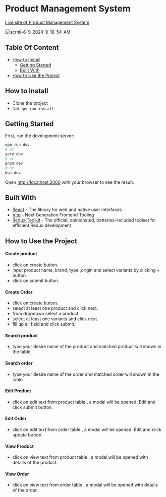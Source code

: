 # Product Management System

[Live site of Product Management System](https://coders-lab-project-management-system.netlify.app/)

<img src="https://i.ibb.co/10H9qQd/scrnli-6-9-2024-9-18-54-AM.png" alt="scrnli-6-9-2024-9-18-54-AM" border="0">

## Table Of Content

- [How to Install](#how-to-install)
  - [Getting Started](#getting-started)
  - [Built With](#built-ith)
- [How to Use the Project](#how-to-use-the-project)

## How to Install

- Clone the project
- run `npm run install`

## Getting Started

First, run the development server:

```bash
npm run dev
# or
yarn dev
# or
pnpm dev
# or
bun dev
```

Open [http://localhost:3000](http://localhost:3000) with your browser to see the result.

## Built With

- [React](https://react.dev/) - The library for web and native user interfaces
- [Vite](https://vitejs.dev/) - Next Generation Frontend Tooling
- [Redux Toolkit](https://redux-toolkit.js.org/) - The official, opinionated, batteries-included toolset for efficient Redux development

## How to Use the Project

#### Create product

- click on create button.
- input product name, brand, type ,origin and select variants by clicking + button.
- click on submit button.

#### Create Order

- click on create button.
- select at least one product and click next.
- from dropdown select a product.
- select at least one variants and click next.
- fill up all field and click submit.

#### Search product

- type your desire name of the product and matched product will shown in the table.

#### Search order

- type your desire name of the order and matched order will shown in the table.

#### Edit Product

- click on edit text from product table , a modal will be opened. Edit and click submit button.

#### Edit Order

- click on edit text from order table , a modal will be opened. Edit and click update button.

#### View Product

- click on view text from product table , a modal will be opened with details of the product.

#### View Order

- click on view text from order table , a modal will be opened with details of the order.
